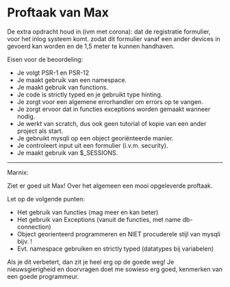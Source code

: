 # Proftaak van Max

De extra opdracht houd in (ivm met corona):
dat de registratie formulier, voor het inlog systeem komt. 
zodat dit formulier vanaf een ander devices in gevoerd kan worden en 
de 1,5 meter te kunnen handhaven.

Eisen voor de beoordeling:
- Je volgt PSR-1 en PSR-12
- Je maakt gebruik van een namespace.
- Je maakt gebruik van functions.
- Je code is strictly typed en je gebruikt type hinting.
- Je zorgt voor een algemene errorhandler om errors op te vangen.
- Je zorgt ervoor dat in functies exceptions worden gemaakt wanneer nodig.
- Je werkt van scratch, dus ook geen tutorial of kopie van een ander project als start.
- Je gebruikt mysqli op een object georiënteerde manier.
- Je controleert input uit een formulier (i.v.m. security).
- Je maakt gebruik van $_SESSIONS.

---

Marnix:

Ziet er goed uit Max! Over het algemeen een mooi opgeleverde proftaak.

Let op de volgende punten:
- Het gebruik van functies (mag meer en kan beter)
- Het gebruik van Exceptions (vanuit de functies, met name db-connection)
- Object georienteerd programmeren en NIET procuderele stijl van mysqli bijv. !
- Evt. namespace gebruiken en strictly typed (datatypes bij variabelen)

Als je dit verbetert, dan zit je heel erg op de goede weg! Je nieuwsgierigheid en 
doorvragen doet me sowieso erg goed, kenmerken van een goede programmeur.